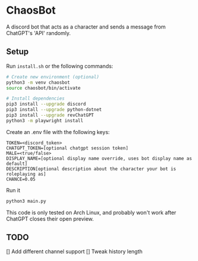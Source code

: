 # ChaosBot
A discord bot that acts as a character and sends a message from ChatGPT's 'API' randomly.

## Setup

Run `install.sh` or the following commands:

```bash
# Create new environment (optional)
python3 -m venv chaosbot
source chaosbot/bin/activate

# Install dependencies
pip3 install --upgrade discord
pip3 install --upgrade python-dotnet
pip3 install --upgrade revChatGPT
python3 -m playwright install
```

Create an .env file with the following keys:

```
TOKEN=<discord_token>
CHATGPT_TOKEN=[optional chatgpt session token]
MALE=<true/false>
DISPLAY_NAME=[optional display name override, uses bot display name as default]
DESCRIPTION[optional description about the character your bot is roleplaying as]
CHANCE=0.05
```

Run it
```bash
python3 main.py
```

This code is only tested on Arch Linux, and probably won't work after ChatGPT closes their open preview.

## TODO
[] Add different channel support
[] Tweak history length